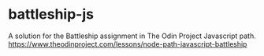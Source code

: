 # battleship-js
A solution for the Battleship assignment in The Odin Project Javascript path. https://www.theodinproject.com/lessons/node-path-javascript-battleship
